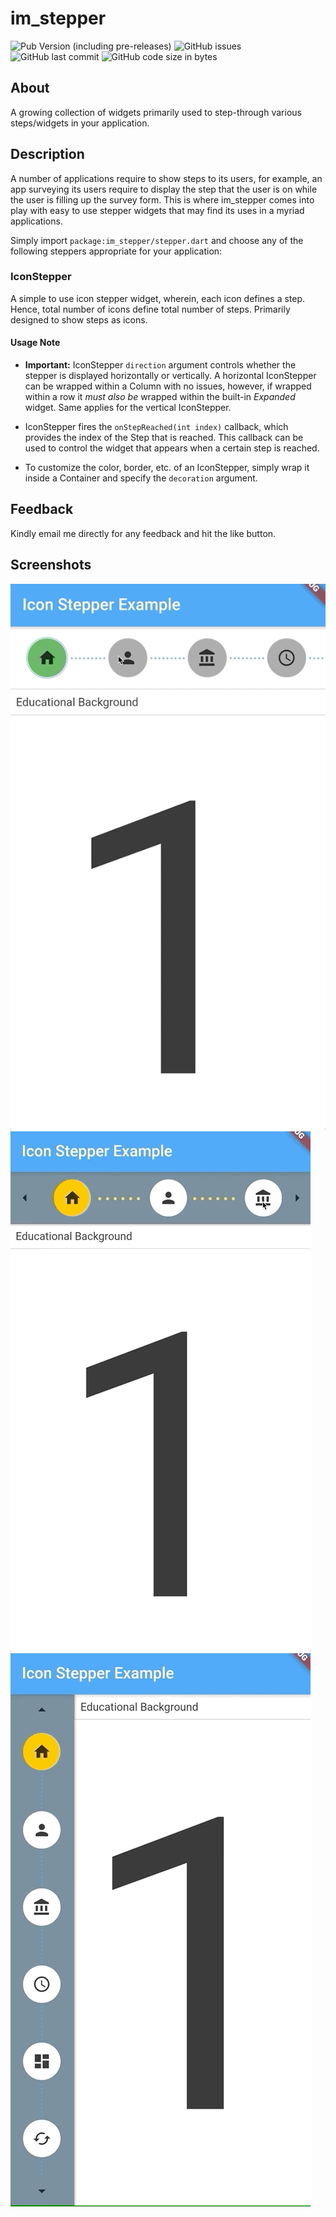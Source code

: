 # im_stepper

![Pub Version (including pre-releases)](https://img.shields.io/pub/v/im_stepper?include_prereleases)
![GitHub issues](https://img.shields.io/github/issues-raw/imujtaba8488/package_im_stepper)
![GitHub last commit](https://img.shields.io/github/last-commit/imujtaba8488/package_im_stepper)
![GitHub code size in bytes](https://img.shields.io/github/languages/code-size/imujtaba8488/package_im_stepper)

## About

A growing collection of widgets primarily used to step-through various
steps/widgets in your application.

## Description

A number of applications require to show steps to its users, for example, an app
surveying its users require to display the step that the user is on while the user
is filling up the survey form. This is where im_stepper comes into play with easy
to use stepper widgets that may find its uses in a myriad applications.

Simply import `package:im_stepper/stepper.dart` and choose any of the following
steppers appropriate for your application:

### IconStepper

A simple to use icon stepper widget, wherein, each icon defines a step. Hence,
total number of icons define total number of steps. Primarily designed to show
steps as icons.

#### Usage Note

* __Important:__ IconStepper `direction` argument controls whether the stepper is displayed
horizontally or vertically. A horizontal IconStepper can be wrapped within a Column
with no issues, however, if wrapped within a row it _must also be_ wrapped within
the built-in _Expanded_ widget. Same applies for the vertical IconStepper.

* IconStepper fires the `onStepReached(int index)` callback, which provides
the index of the Step that is reached. This callback can be used to control the
widget that appears when a certain step is reached.

* To customize the color, border, etc. of an IconStepper, simply wrap it inside
a Container and specify the `decoration` argument.

## Feedback

Kindly email me directly for any feedback and hit the like button.

## Screenshots

![icon_stepper_01](https://github.com/imujtaba8488/showcase/blob/master/icon_stepper_01.gif)
![icon_stepper_02](https://github.com/imujtaba8488/showcase/blob/master/icon_stepper_02.gif)
![icon_stepper_03](https://github.com/imujtaba8488/showcase/blob/master/icon_stepper_03.gif)
